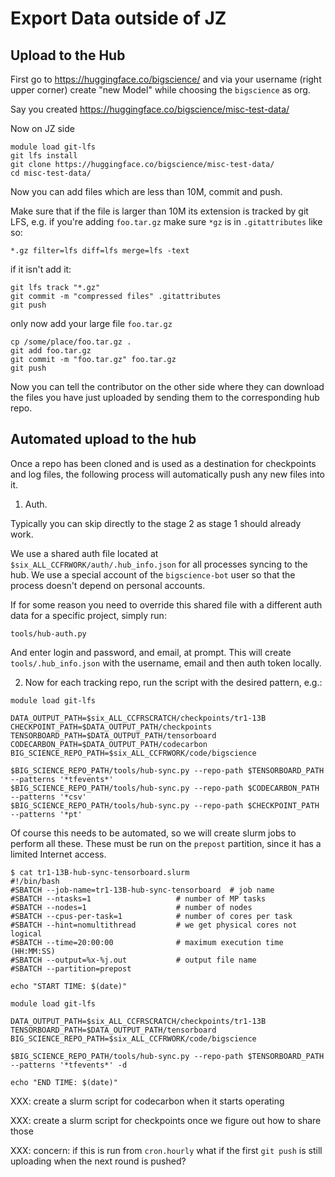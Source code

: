 # Export Data outside of JZ



## Upload to the Hub

First go to https://huggingface.co/bigscience/ and via your username (right upper corner) create "new Model"
while choosing the `bigscience` as org.

Say you created https://huggingface.co/bigscience/misc-test-data/

Now on JZ side

```
module load git-lfs
git lfs install
git clone https://huggingface.co/bigscience/misc-test-data/
cd misc-test-data/
```

Now you can add files which are less than 10M, commit and push.

Make sure that if the file is larger than 10M its extension is tracked by git LFS, e.g. if you're adding `foo.tar.gz` make sure `*gz` is in `.gitattributes` like so:
```
*.gz filter=lfs diff=lfs merge=lfs -text
```
if it isn't add it:
```
git lfs track "*.gz"
git commit -m "compressed files" .gitattributes
git push
```
only now add your large file `foo.tar.gz`
```
cp /some/place/foo.tar.gz .
git add foo.tar.gz
git commit -m "foo.tar.gz" foo.tar.gz
git push
```

Now you can tell the contributor on the other side where they can download the files you have just uploaded by sending them to the corresponding hub repo.


## Automated upload to the hub

Once a repo has been cloned and is used as a destination for checkpoints and log files, the following process will automatically push any new files into it.

1. Auth.

Typically you can skip directly to the stage 2 as stage 1 should already work.

We use a shared auth file located at `$six_ALL_CCFRWORK/auth/.hub_info.json` for all processes syncing to the hub. We use a special account of the `bigscience-bot` user so that the process doesn't depend on personal accounts.

If for some reason you need to override this shared file with a different auth data for a specific project, simply run:

```
tools/hub-auth.py
```

And enter login and password, and email, at prompt. This will create `tools/.hub_info.json` with the username, email and then auth token locally.

2. Now for each tracking repo, run the script with the desired pattern, e.g.:


```
module load git-lfs

DATA_OUTPUT_PATH=$six_ALL_CCFRSCRATCH/checkpoints/tr1-13B
CHECKPOINT_PATH=$DATA_OUTPUT_PATH/checkpoints
TENSORBOARD_PATH=$DATA_OUTPUT_PATH/tensorboard
CODECARBON_PATH=$DATA_OUTPUT_PATH/codecarbon
BIG_SCIENCE_REPO_PATH=$six_ALL_CCFRWORK/code/bigscience

$BIG_SCIENCE_REPO_PATH/tools/hub-sync.py --repo-path $TENSORBOARD_PATH --patterns '*tfevents*'
$BIG_SCIENCE_REPO_PATH/tools/hub-sync.py --repo-path $CODECARBON_PATH  --patterns '*csv'
$BIG_SCIENCE_REPO_PATH/tools/hub-sync.py --repo-path $CHECKPOINT_PATH  --patterns '*pt'
```

Of course this needs to be automated, so we will create slurm jobs to perform all these. These must be run on the `prepost` partition, since it has a limited Internet access.

```
$ cat tr1-13B-hub-sync-tensorboard.slurm
#!/bin/bash
#SBATCH --job-name=tr1-13B-hub-sync-tensorboard  # job name
#SBATCH --ntasks=1                   # number of MP tasks
#SBATCH --nodes=1                    # number of nodes
#SBATCH --cpus-per-task=1            # number of cores per task
#SBATCH --hint=nomultithread         # we get physical cores not logical
#SBATCH --time=20:00:00              # maximum execution time (HH:MM:SS)
#SBATCH --output=%x-%j.out           # output file name
#SBATCH --partition=prepost

echo "START TIME: $(date)"

module load git-lfs

DATA_OUTPUT_PATH=$six_ALL_CCFRSCRATCH/checkpoints/tr1-13B
TENSORBOARD_PATH=$DATA_OUTPUT_PATH/tensorboard
BIG_SCIENCE_REPO_PATH=$six_ALL_CCFRWORK/code/bigscience

$BIG_SCIENCE_REPO_PATH/tools/hub-sync.py --repo-path $TENSORBOARD_PATH --patterns '*tfevents*' -d

echo "END TIME: $(date)"
```


XXX: create a slurm script for codecarbon when it starts operating

XXX: create a slurm script for checkpoints once we figure out how to share those

XXX: concern: if this is run from `cron.hourly` what if the first `git push` is still uploading when the next round is pushed?
